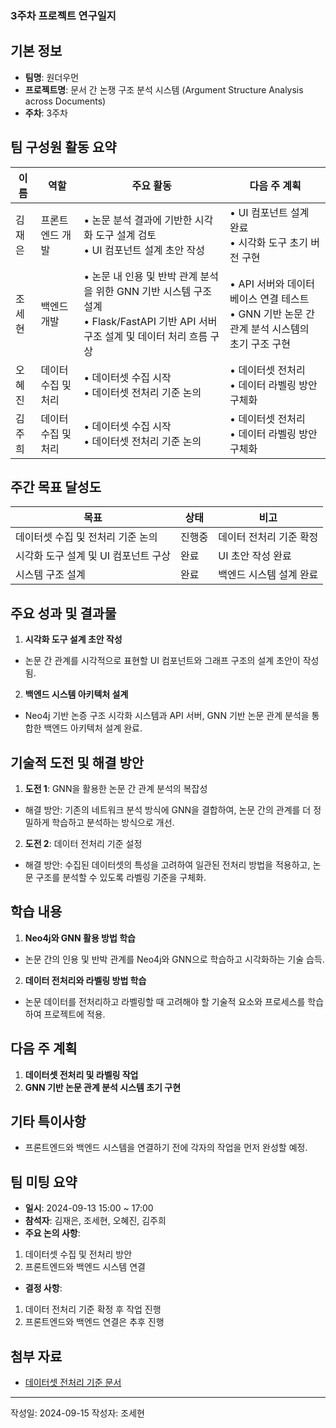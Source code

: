 ### 3주차 프로젝트 연구일지

## 기본 정보

- **팀명**: 원더우먼
- **프로젝트명**: 문서 간 논쟁 구조 분석 시스템 (Argument Structure Analysis across Documents)
- **주차**: 3주차

## 팀 구성원 활동 요약

| 이름 | 역할 | 주요 활동 | 다음 주 계획 |
| ------- | ----------------- | ---------------------------------------------------------------- | ---------------------------------------------------------- |
| 김재은 | 프론트엔드 개발 | • 논문 분석 결과에 기반한 시각화 도구 설계 검토 <br> • UI 컴포넌트 설계 초안 작성 | • UI 컴포넌트 설계 완료 <br> • 시각화 도구 초기 버전 구현 |
| 조세현 | 백엔드 개발 | • 논문 내 인용 및 반박 관계 분석을 위한 GNN 기반 시스템 구조 설계 <br> • Flask/FastAPI 기반 API 서버 구조 설계 및 데이터 처리 흐름 구상 | • API 서버와 데이터베이스 연결 테스트 <br> • GNN 기반 논문 간 관계 분석 시스템의 초기 구조 구현 |
| 오혜진 | 데이터 수집 및 처리 | • 데이터셋 수집 시작 <br> • 데이터셋 전처리 기준 논의 | • 데이터셋 전처리 <br> • 데이터 라벨링 방안 구체화 |
| 김주희 | 데이터 수집 및 처리 | • 데이터셋 수집 시작 <br> • 데이터셋 전처리 기준 논의 | • 데이터셋 전처리 <br> • 데이터 라벨링 방안 구체화|

## 주간 목표 달성도

| 목표 | 상태 | 비고 |
| --------------------------------------- | ------- | -------------- |
| 데이터셋 수집 및 전처리 기준 논의 | 진행중 | 데이터 전처리 기준 확정 |
| 시각화 도구 설계 및 UI 컴포넌트 구상 | 완료 | UI 초안 작성 완료 |
| 시스템 구조 설계 | 완료 | 백엔드 시스템 설계 완료 |

## 주요 성과 및 결과물

1. **시각화 도구 설계 초안 작성**
- 논문 간 관계를 시각적으로 표현할 UI 컴포넌트와 그래프 구조의 설계 초안이 작성됨.
2. **백엔드 시스템 아키텍처 설계**
- Neo4j 기반 논증 구조 시각화 시스템과 API 서버, GNN 기반 논문 관계 분석을 통합한 백엔드 아키텍처 설계 완료.

## 기술적 도전 및 해결 방안

1. **도전 1**: GNN을 활용한 논문 간 관계 분석의 복잡성
- 해결 방안: 기존의 네트워크 분석 방식에 GNN을 결합하여, 논문 간의 관계를 더 정밀하게 학습하고 분석하는 방식으로 개선.
2. **도전 2**: 데이터 전처리 기준 설정
- 해결 방안: 수집된 데이터셋의 특성을 고려하여 일관된 전처리 방법을 적용하고, 논문 구조를 분석할 수 있도록 라벨링 기준을 구체화.

## 학습 내용

1. **Neo4j와 GNN 활용 방법 학습**
- 논문 간의 인용 및 반박 관계를 Neo4j와 GNN으로 학습하고 시각화하는 기술 습득.
2. **데이터 전처리와 라벨링 방법 학습**
- 논문 데이터를 전처리하고 라벨링할 때 고려해야 할 기술적 요소와 프로세스를 학습하여 프로젝트에 적용.

## 다음 주 계획

1. **데이터셋 전처리 및 라벨링 작업**
2. **GNN 기반 논문 관계 분석 시스템 초기 구현**

## 기타 특이사항

- 프론트엔드와 백엔드 시스템을 연결하기 전에 각자의 작업을 먼저 완성할 예정.

## 팀 미팅 요약

- **일시**: 2024-09-13 15:00 ~ 17:00
- **참석자**: 김재은, 조세현, 오혜진, 김주희
- **주요 논의 사항**:
1. 데이터셋 수집 및 전처리 방안
2. 프론트엔드와 백엔드 시스템 연결
- **결정 사항**:
1. 데이터 전처리 기준 확정 후 작업 진행
2. 프론트엔드와 백엔드 연결은 추후 진행

## 첨부 자료

- [데이터셋 전처리 기준 문서](https://docs.google.com/document/d/1bBNoji5Id5pG4a986XiR7oOrQaJR5VcXZZIUdgXMJhk/edit?usp=sharing)

---

작성일: 2024-09-15 
작성자: 조세현




